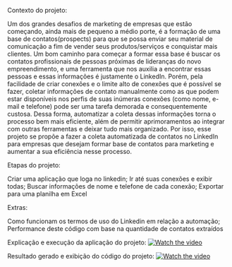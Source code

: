 Contexto do projeto:

Um dos grandes desafios de marketing de empresas que estão começando, ainda mais de pequeno a médio porte, é a formação de uma base de contatos(prospects) para que se possa enviar seu material de comunicação a fim de vender seus produtos/serviços e conquistar mais clientes. Um bom caminho para começar a formar essa base é buscar os contatos profissionais de pessoas próximas de lideranças do novo empreendimento, e uma ferramenta que nos auxilia a encontrar essas pessoas e essas informações é justamente o LinkedIn. Porém, pela facilidade de criar conexões e o limite alto de conexões que é possível se fazer, coletar informações de contato manualmente como as que podem estar disponíveis nos perfis de suas inúmeras conexões (como nome, e-mail e telefone) pode ser uma tarefa demorada e consequentemente custosa. Dessa forma, automatizar a coleta dessas informações torna o processo bem mais eficiente, além de permitir aprimoramentos ao integrar com outras ferramentas e deixar tudo mais organizado. Por isso, esse projeto se propõe a fazer a coleta automatizada de contatos no LinkedIn para empresas que desejam formar base de contatos para marketing e aumentar a sua eficiência nesse processo.

Etapas do projeto:

Criar uma aplicação que loga no linkedin;
Ir até suas conexões e exibir todas;
Buscar informações de nome e telefone de cada conexão;
Exportar para uma planilha em Excel

Extras:

Como funcionam os termos de uso do Linkedin em relação a automação;
Performance deste código com base na quantidade de contatos extraídos

Explicação e execução da aplicação do projeto: 
[![Watch the video](https://img.youtube.com/vi/o8SVdtvOiiM/maxresdefault.jpg)](https://youtu.be/o8SVdtvOiiM)

Resultado gerado e exibição do código do projeto: 
[![Watch the video](https://img.youtube.com/vi/y7tHR6hqezE/maxresdefault.jpg)](https://youtu.be/y7tHR6hqezE)
